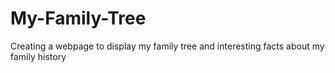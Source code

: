 # My-Family-Tree
Creating a webpage to display my family tree and interesting facts about my family history
